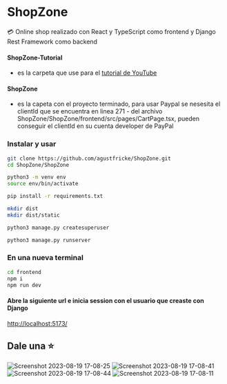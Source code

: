# ShopZone
:credit_card: Online shop realizado con React y TypeScript como frontend y Django Rest Framework como backend


#### ShopZone-Tutorial
- es la carpeta que use para el 
<a href="https://www.youtube.com/watch?v=jSMp4XcZAnI">tutorial de YouTube</a>

#### ShopZone 
- es la capeta con el proyecto terminado, para usar Paypal se nesesita el clientId que se encuentra en linea 271 - del archivo ShopZone/ShopZone/frontend/src/pages/CartPage.tsx, pueden conseguir el clientId en su cuenta developer de PayPal

### Instalar y usar

```bash
git clone https://github.com/agustfricke/ShopZone.git
cd ShopZone/ShopZone
```

```bash
python3 -m venv env
source env/bin/activate
```

```bash
pip install -r requirements.txt
```

```bash
mkdir dist
mkdir dist/static
```

```bash
python3 manage.py createsuperuser
```

```bash
python3 manage.py runserver
```
### En una nueva terminal
```bash
cd frontend
npm i
npm run dev
```
#### Abre la siguiente url e inicia session con el usuario que creaste con Django
<a href="http://localhost:5173/">http://localhost:5173/</a>

## Dale una ⭐

![Screenshot 2023-08-19 17-08-25](https://github.com/agustfricke/ShopZone/assets/110266171/b3b4f4e5-18a0-4631-961d-6d20a51a012c)
![Screenshot 2023-08-19 17-08-41](https://github.com/agustfricke/ShopZone/assets/110266171/fd92c404-32b9-407b-8a9a-25b7db0f13ca)
![Screenshot 2023-08-19 17-08-44](https://github.com/agustfricke/ShopZone/assets/110266171/d8f5506e-1f73-4cd4-b33a-c32b52818a8c)
![Screenshot 2023-08-19 17-08-11](https://github.com/agustfricke/ShopZone/assets/110266171/b53ff643-19b7-4c5a-b96f-0985da269dce)


